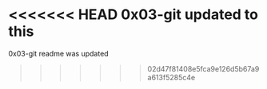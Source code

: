 <<<<<<< HEAD
0x03-git updated to this
=======
0x03-git readme was updated
>>>>>>> 02d47f81408e5fca9e126d5b67a9a613f5285c4e
